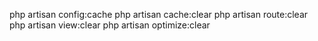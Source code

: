 php artisan config:cache 
php artisan cache:clear 
php artisan route:clear 
php artisan view:clear 
php artisan optimize:clear